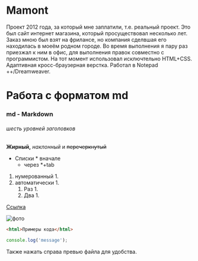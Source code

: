 # Mamont
Проект 2012 года, за который мне заплатили, т.е. реальный проект. Это был сайт интернет магазина, который просуществовал несколько лет.
Заказ мною был взят на фрилансе, но компания сделвшая его находилась в моеём родном городе. Во время выполнения я пару раз приезжал к ним в офис, для выполнения правок совместно с программистом.
На тот момент использовал исключтельно HTML+CSS. Адаптивная кросс-браузерная верстка. Работал в Notepad ++/Dreamweaver.


# Работа с форматом md 
### md - Markdown
###### шесть уровней заголовков
**Жирный,** *наклонный* и ~~перечеркнутый~~
* Списки * вначале
    * через *+tab

1. нумерованный  1.
1. автоматически 1.
    1. Раз 1.
    1. Два 1.


[Ссылка](https://translogik.github.io/Mamont/)

![фото](https://smart-lab.ru/uploads/2022/images/05/56/11/2022/04/15/avatar_18e200_48x48.webp)

```html
<html>Примеры кода</html>
```
```javascript
console.log('message');
```
Также нажать справа превью файла для удобства.